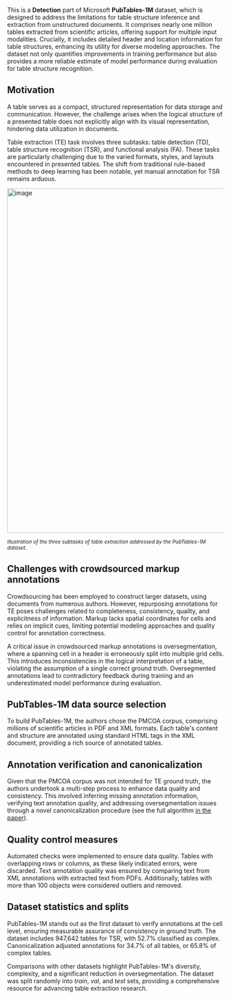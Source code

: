 This is a **Detection** part of Microsoft **PubTables-1M** dataset, which is designed to address the limitations for table structure inference and extraction from unstructured documents. It comprises nearly one million tables extracted from scientific articles, offering support for multiple input modalities. Crucially, it includes detailed header and location information for table structures, enhancing its utility for diverse modeling approaches. The dataset not only quantifies improvements in training performance but also provides a more reliable estimate of model performance during evaluation for table structure recognition.

## Motivation

A table serves as a compact, structured representation for data storage and communication. However, the challenge arises when the logical structure of a presented table does not explicitly align with its visual representation, hindering data utilization in documents.

Table extraction (TE) task involves three subtasks: table detection (TD), table structure recognition (TSR), and functional analysis (FA). These tasks are particularly challenging due to the varied formats, styles, and layouts encountered in presented tables. The shift from traditional rule-based methods to deep learning has been notable, yet manual annotation for TSR remains arduous.

<img src="https://github.com/dataset-ninja/pubtables-1m-detection/assets/78355358/cd367500-4e02-474a-ab15-37a0f127866a" alt="image" width="800">

<span style="font-size: smaller; font-style: italic;">Illustration of the three subtasks of table extraction addressed by the PubTables-1M dataset.</span>

## Challenges with crowdsourced markup annotations

Crowdsourcing has been employed to construct larger datasets, using documents from numerous authors. However, repurposing annotations for TE poses challenges related to completeness, consistency, quality, and explicitness of information. Markup lacks spatial coordinates for cells and relies on implicit cues, limiting potential modeling approaches and quality control for annotation correctness.

A critical issue in crowdsourced markup annotations is oversegmentation, where a spanning cell in a header is erroneously split into multiple grid cells. This introduces inconsistencies in the logical interpretation of a table, violating the assumption of a single correct ground truth. Oversegmented annotations lead to contradictory feedback during training and an underestimated model performance during evaluation.

## PubTables-1M data source selection

To build PubTables-1M, the authors chose the PMCOA corpus, comprising millions of scientific articles in PDF and XML formats. Each table's content and structure are annotated using standard HTML tags in the XML document, providing a rich source of annotated tables.

## Annotation verification and canonicalization

Given that the PMCOA corpus was not intended for TE ground truth, the authors undertook a multi-step process to enhance data quality and consistency. This involved inferring missing annotation information, verifying text annotation quality, and addressing oversegmentation issues through a novel canonicalization procedure (see the full algorithm [in the paper](https://openaccess.thecvf.com/content/CVPR2022/papers/Smock_PubTables-1M_Towards_Comprehensive_Table_Extraction_From_Unstructured_Documents_CVPR_2022_paper.pdf)).

## Quality control measures

Automated checks were implemented to ensure data quality. Tables with overlapping rows or columns, as these likely indicated errors, were discarded. Text annotation quality was ensured by comparing text from XML annotations with extracted text from PDFs. Additionally, tables with more than 100 objects were considered outliers and removed.

## Dataset statistics and splits

PubTables-1M stands out as the first dataset to verify annotations at the cell level, ensuring measurable assurance of consistency in ground truth. The dataset includes 947,642 tables for TSR, with 52.7% classified as complex. Canonicalization adjusted annotations for 34.7% of all tables, or 65.8% of complex tables.

Comparisons with other datasets highlight PubTables-1M's diversity, complexity, and a significant reduction in oversegmentation. The dataset was split randomly into *train*, *val*, and *test* sets, providing a comprehensive resource for advancing table extraction research.
